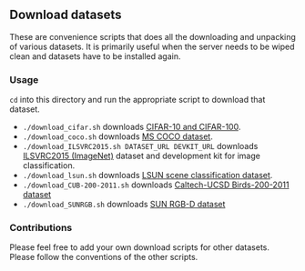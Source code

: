 ## Download datasets
These are convenience scripts that does all the downloading and
unpacking of various datasets. It is primarily useful when
the server needs to be wiped clean and datasets have to be
installed again.

### Usage
`cd` into this directory and run the appropriate script to
download that dataset.

- `./download_cifar.sh` downloads
[CIFAR-10 and CIFAR-100](https://www.cs.toronto.edu/~kriz/cifar.html).
- `./download_coco.sh` downloads
[MS COCO dataset](http://mscoco.org/).
- `./download_ILSVRC2015.sh DATASET_URL DEVKIT_URL` downloads
[ILSVRC2015 (ImageNet)](http://www.image-net.org) dataset
and development kit for image classification.
- `./download_lsun.sh` downloads
[LSUN scene classification dataset](http://lsun.cs.princeton.edu/#classification).
- `./download_CUB-200-2011.sh` downloads
[Caltech-UCSD Birds-200-2011 dataset](http://www.vision.caltech.edu/visipedia/CUB-200-2011.html)
- `./download_SUNRGB.sh` downloads
[SUN RGB-D dataset](http://rgbd.cs.princeton.edu/)

### Contributions
Please feel free to add your own download scripts for other datasets.
Please follow the conventions of the other scripts.
